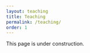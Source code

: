 ```yaml
---
layout: teaching
title: Teaching
permalink: /teaching/
order: 1
---
```


This page is under construction.